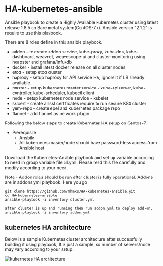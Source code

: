 # HA-kubernetes-ansible
Ansible playbook to create a Highly Available kubernetes cluster using latest release 1.8.5 on Bare metal system(CentOS-7.x).
Ansible version "2.1.2" is require to use this playbook.

There are 8 roles define in this ansible playbook.
- addon - to create addon service, kube-proxy, kube-dns, kube-dashboard, weavnet, weavescope-ui and cluster-monitoring using heapster and grafana/infuxdb
- docker - install latest docker release on all cluster nodes
- etcd - setup etcd cluster
- haproxy - setup haproxy for API service HA, ignore it if LB already available.
- master - setup kubernetes master service - kube-apiserver, kube-controller, kube-scheduler, kubectl client
- node - setup kubernetes node service - kubelet
- sslcert - create all ssl certificates require to run secure K8S cluster
- yum-repo - create epel and kubernetes package repo
- flannel - add flannel as network plugin

Following the below steps to create Kubernetes HA setup on Centos-7.
- Prerequisite
  - Ansbile
  - All kubernetes master/node should have password-less access from Ansible host

Download the Kubernetes-Ansible playbook and set up variable according to need in group variable file
all.yml. Please read this file carefully and modify according to your need. 

Note - Addon roles should be run after cluster is fully operational. Addons are in addons.yml playbook.
Here you go
```
git clone https://github.com/mhmxs/HA-kubernetes-ansible.git
cd HA-kubernetes-ansible
ansible-playbook -i inventory cluster.yml

after cluster is up and running then run addon.yml to deploy add-on.
ansible-playbook -i inventory addon.yml
```



## kubernetes HA architecture
Below is a sample Kubernetes cluster architecture after successfully building it using playbook, It is just a sample, so number of servers/node may vary according to your setup.

![kubernetes HA architecture](kubernetes_architecture.png)



